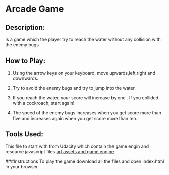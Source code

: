 # Arcade Game
## Description:
Is a game which the player try to reach the water without any collision with the enemy bugs

## How to Play:
1. Using the arrow keys on your keyboard, move upwards,left,right and downwards.

2. Try to avoid the enemy bugs and try to jump into the water.

3. If you reach the water, your score will increase by one . If you collided with a cockroach, start again! 

4. The speed of the enemy bugs increases when you get score more than five and increases again when you get score more than ten. 


## Tools Used: 
This file to start with from Udacity which contain the game engin and resource javascript files 
[art assets and game engine](https://github.com/udacity/frontend-nanodegree-arcade-game)


###Instructions
To play the game download all the files and open index.html in your browser.
